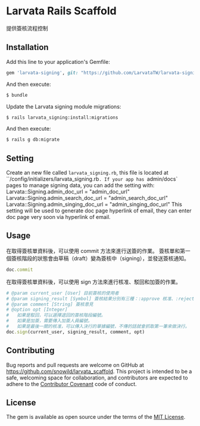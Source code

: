 # Larvata Rails Scaffold

提供簽核流程控制

## Installation

Add this line to your application's Gemfile:

```ruby
gem 'larvata-signing', git: "https://github.com/LarvataTW/larvata-signing-engine.git"

```

And then execute:
```bash
$ bundle
```

Update the Larvata signing module migrations:
```bash
$ rails larvata_signing:install:migrations
```

And then execute:
```bash
$ rails g db:migrate
```

## Setting

Create an new file called `larvata_signing.rb`, this file is located at ``/config/initializers/larvata_signing.rb`.
If your app has `admin/docs` pages to manage signing data, you can add the setting with:
    Larvata::Signing.admin_doc_url = "admin_doc_url"
    Larvata::Signing.admin_search_doc_url = "admin_search_doc_url"
    Larvata::Signing.admin_singing_doc_url = "admin_singing_doc_url"
This setting will be used to generate doc page hyperlink of email, they can enter doc page very soon via hyperlink of email.

## Usage

在取得簽核單資料後，可以使用 commit 方法來進行送簽的作業。
簽核單和第一個簽核階段的狀態會由草稿（draft）變為簽核中（signing），並發送簽核通知。

```ruby
doc.commit
```

在取得簽核單資料後，可以使用 sign 方法來進行核准、駁回和加簽的作業。

```ruby
# @param current_user [User] 目前簽核的使用者
# @param signing_result [Symbol] 簽核結果分別有三種：:approve 核准、:reject 駁回、:wait 加簽
# @param comment [String] 簽核意見
# @option opt [Integer] 
#   如果是駁回，可以選擇退回的簽核階段編號。
#   如果是加簽，需要傳入加簽人員編號。
#   如果是最後一關的核准，可以傳入決行的單據編號，不傳的話就會抓取第一筆來做決行。
doc.sign(current_user, signing_result, comment, opt)
```

## Contributing

Bug reports and pull requests are welcome on GitHub at https://github.com/snowild/larvata_scaffold. This project is intended to be a safe, welcoming space for collaboration, and contributors are expected to adhere to the [Contributor Covenant](http://contributor-covenant.org) code of conduct.

## License

The gem is available as open source under the terms of the [MIT License](http://opensource.org/licenses/MIT).
